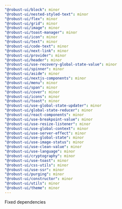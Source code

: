 ```yaml
---
"@robust-ui/block": minor
"@robust-ui/nested-styled-text": minor
"@robust-ui/flex": minor
"@robust-ui/grid": minor
"@robust-ui/image": minor
"@robust-ui/toast-manager": minor
"@robust-ui/icon": minor
"@robust-ui/text": minor
"@robust-ui/code-text": minor
"@robust-ui/next-link": minor
"@robust-ui/provider": minor
"@robust-ui/header": minor
"@robust-ui/use-recovery-global-state-value": minor
"@robust-ui/spinner": minor
"@robust-ui/aside": minor
"@robust-ui/nextjs-components": minor
"@robust-ui/menu": minor
"@robust-ui/span": minor
"@robust-ui/cover": minor
"@robust-ui/icons": minor
"@robust-ui/toast": minor
"@robust-ui/use-global-state-updater": minor
"@robust-ui/global-state-reducer": minor
"@robust-ui/react-components": minor
"@robust-ui/use-breakpoint-value": minor
"@robust-ui/use-resize-listener": minor
"@robust-ui/use-global-context": minor
"@robust-ui/use-server-effect": minor
"@robust-ui/use-global-state": minor
"@robust-ui/use-image-status": minor
"@robust-ui/use-clean-value": minor
"@robust-ui/use-language": minor
"@robust-ui/cryptography": minor
"@robust-ui/use-toast": minor
"@robust-ui/css-utils": minor
"@robust-ui/use-ssr": minor
"@robust-ui/purging": minor
"@robust-ui/constructor": minor
"@robust-ui/utils": minor
"@robust-ui/theme": minor
---
```


Fixed dependencies
